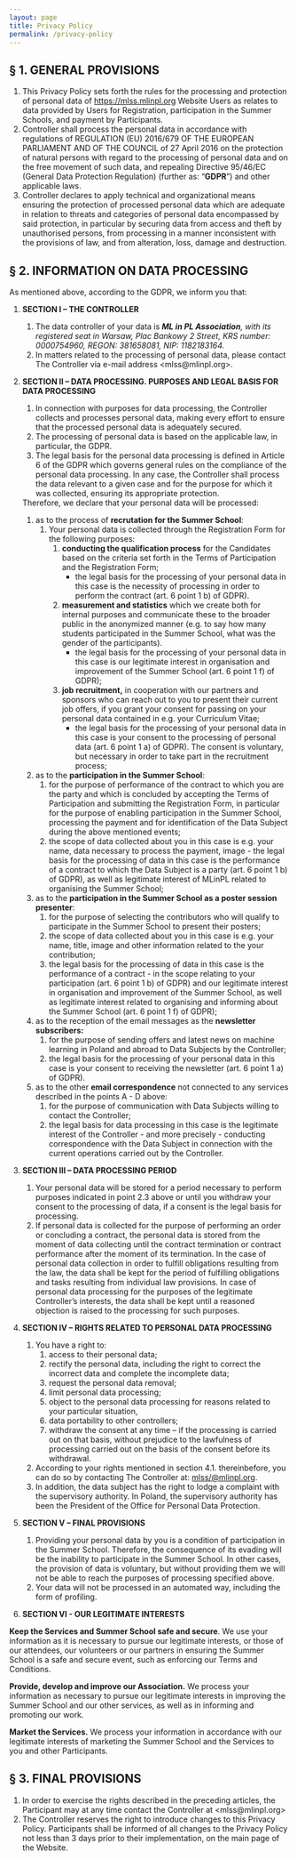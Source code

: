 ```yaml
---
layout: page
title: Privacy Policy
permalink: /privacy-policy
---
```


## § 1. GENERAL PROVISIONS

1. This Privacy Policy sets forth the rules for the processing and protection of personal data of <https://mlss.mlinpl.org> Website Users as relates to data provided by Users for Registration, participation in the Summer Schools, and payment by Participants.
2. Controller shall process the personal data in accordance with regulations of REGULATION (EU) 2016/679 OF THE EUROPEAN PARLIAMENT AND OF THE COUNCIL of 27 April 2016 on the protection of natural persons with regard to the processing of personal data and on the free movement of such data, and repealing Directive 95/46/EC (General Data Protection Regulation) (further as: “**GDPR**”) and other applicable laws.
3. Controller declares to apply technical and organizational means ensuring the protection of processed personal data which are adequate in relation to threats and categories of personal data encompassed by said protection, in particular by securing data from access and theft by unauthorised persons, from processing in a manner inconsistent with the provisions of law, and from alteration, loss, damage and destruction.


## § 2. INFORMATION ON DATA PROCESSING

As mentioned above, according to the GDPR, we inform you that:

1. **SECTION I – THE CONTROLLER**
   1. The data controller of your data is **_ML in PL Association_**_, with its registered seat in Warsaw, Plac Bankowy 2 Street, KRS number: 0000754960, REGON: 381658081, NIP: 1182183164._
   2. In matters related to the processing of personal data, please contact The Controller via e-mail address <mlss\@mlinpl.org>.
2. **SECTION II – DATA PROCESSING. PURPOSES AND LEGAL BASIS FOR DATA PROCESSING**
   1. In connection with purposes for data processing, the Controller collects and processes personal data, making every effort to ensure that the processed personal data is adequately secured.
   2. The processing of personal data is based on the applicable law, in particular, the GDPR.
   3. The legal basis for the personal data processing is defined in Article 6 of the GDPR which governs general rules on the compliance of the personal data processing. In any case, the Controller shall process the data relevant to a given case and for the purpose for which it was collected, ensuring its appropriate protection.
   
   <div class="letters-ol" markdown="1"> 
   Therefore, we declare that your personal data will be processed:

   1. as to the process of **recrutation for the Summer School**:
      1. Your personal data is collected through the Registration Form for the following purposes:
         1. **conducting the qualification process** for the Candidates based on the criteria set forth in the Terms of Participation and the Registration Form;
            - the legal basis for the processing of your personal data in this case is the necessity of processing in order to perform the contract (art. 6 point 1 b) of GDPR).
         2. **measurement and statistics** which we create both for internal purposes and communicate these to the broader public in the anonymized manner (e.g. to say how many students participated in the Summer School, what was the gender of the participants).
            - the legal basis for the processing of your personal data in this case is our legitimate interest in organisation and improvement of the Summer School (art. 6 point 1 f) of GDPR);
         3. **job recruitment,** in cooperation with our partners and sponsors who can reach out to you to present their current job offers, if you grant your consent for passing on your personal data contained in e.g. your Curriculum Vitae;
            - the legal basis for the processing of your personal data in this case is your consent to the processing of personal data (art. 6 point 1 a) of GDPR). The consent is voluntary, but necessary in order to take part in the recruitment process;
   2. as to the **participation in the Summer School**:
      1. for the purpose of performance of the contract to which you are the party and which is concluded by accepting the Terms of Participation and submitting the Registration Form, in particular for the purpose of enabling participation in the Summer School, processing the payment and for identification of the Data Subject during the above mentioned events;
      2. the scope of data collected about you in this case is e.g. your name, data necessary to process the payment, image - the legal basis for the processing of data in this case is the performance of a contract to which the Data Subject is a party (art. 6 point 1 b) of GDPR), as well as legitimate interest of MLinPL related to organising the Summer School;
   3. as to the **participation in the Summer School as a poster session presenter**:
      1. for the purpose of selecting the contributors who will qualify to participate in the Summer School to present their posters;
      2. the scope of data collected about you in this case is e.g. your name, title, image and other information related to the your contribution;
      3. the legal basis for the processing of data in this case is the performance of a contract - in the scope relating to your participation (art. 6 point 1 b) of GDPR) and our legitimate interest in organisation and improvement of the Summer School, as well as legitimate interest related to organising and informing about the Summer School (art. 6 point 1 f) of GDPR);
   4. as to the reception of the email messages as the **newsletter subscribers:**
      1. for the purpose of sending offers and latest news on machine learning in Poland and abroad to Data Subjects by the Controller;
      2. the legal basis for the processing of your personal data in this case is your consent to receiving the newsletter (art. 6 point 1 a) of GDPR).
   5. as to the other **email correspondence** not connected to any services described in the points A - D above:
      1. for the purpose of communication with Data Subjects willing to contact the Controller;
      2. the legal basis for data processing in this case is the legitimate interest of the Controller - and more precisely - conducting correspondence with the Data Subject in connection with the current operations carried out by the Controller.
   </div>
3. **SECTION III – DATA PROCESSING PERIOD**
   1. Your personal data will be stored for a period necessary to perform purposes indicated in point 2.3 above or until you withdraw your consent to the processing of data, if a consent is the legal basis for processing.
   2. If personal data is collected for the purpose of performing an order or concluding a contract, the personal data is stored from the moment of data collecting until the contract termination or contract performance after the moment of its termination. In the case of personal data collection in order to fulfill obligations resulting from the law, the data shall be kept for the period of fulfilling obligations and tasks resulting from individual law provisions. In case of personal data processing for the purposes of the legitimate Controller’s interests, the data shall be kept until a reasoned objection is raised to the processing for such purposes.

4. **SECTION IV – RIGHTS RELATED TO PERSONAL DATA PROCESSING**
   1. You have a right to:
      1. access to their personal data;
      2. rectify the personal data, including the right to correct the incorrect data and complete the incomplete data; 
      3. request the personal data removal;
      4. limit personal data processing;
      5. object to the personal data processing for reasons related to your particular situation,
      6. data portability to other controllers;
      7. withdraw the consent at any time – if the processing is carried out on that basis, without prejudice to the lawfulness of processing carried out on the basis of the consent before its withdrawal.
   2. According to your rights mentioned in section 4.1. thereinbefore, you can do so by contacting The Controller at: <mlss/@mlinpl.org>.
   3. In addition, the data subject has the right to lodge a complaint with the supervisory authority. In Poland, the supervisory authority has been the President of the Office for Personal Data Protection.

5. **SECTION V – FINAL PROVISIONS**
   1. Providing your personal data by you is a condition of participation in the Summer School. Therefore, the consequence of its evading will be the inability to participate in the Summer School. In other cases, the provision of data is voluntary, but without providing them we will not be able to reach the purposes of processing specified above.
   2. Your data will not be processed in an automated way, including the form of profiling.

6. **SECTION VI - OUR LEGITIMATE INTERESTS**

**Keep the Services and Summer School safe and secure**. We use your information as it is necessary to pursue our legitimate interests, or those of our attendees, our volunteers or our partners in ensuring the Summer School is a safe and secure event, such as enforcing our Terms and Conditions.

**Provide, develop and improve our Association.** We process your information as necessary to pursue our legitimate interests in improving the Summer School and our other services, as well as in informing and promoting our work.

**Market the Services.** We process your information in accordance with our legitimate interests of marketing the Summer School and the Services to you and other Participants.


## § 3. FINAL PROVISIONS

1. In order to exercise the rights described in the preceding articles, the Participant may at any time contact the Controller at <mlss\@mlinpl.org>
2. The Controller reserves the right to introduce changes to this Privacy Policy. Participants shall be informed of all changes to the Privacy Policy not less than 3 days prior to their implementation, on the main page of the Website.